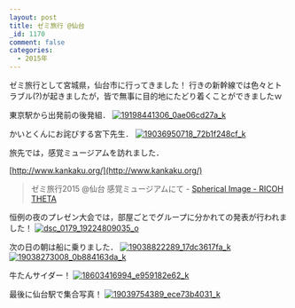 ```yaml
---
layout: post
title: ゼミ旅行 @仙台
_id: 1170
comment: false
categories:
  - 2015年
---
```


ゼミ旅行として宮城県，仙台市に行ってきました！
行きの新幹線では色々とトラブル(?)が起きましたが，皆で無事に目的地にたどり着くことができましたｗ

東京駅から出発前の後発組．
[![19198441306_0ae06cd27a_k](/wp-content/uploads/2015/06/19198441306_0ae06cd27a_k.jpg)](/wp-content/uploads/2015/06/19198441306_0ae06cd27a_k.jpg)

かいとくんにお詫びする宮下先生．
[![19036950718_72b1f248cf_k](/wp-content/uploads/2015/06/19036950718_72b1f248cf_k.jpg)](/wp-content/uploads/2015/06/19036950718_72b1f248cf_k.jpg)

旅先では，感覚ミュージアムを訪れました．

[http://www.kankaku.org/](http://www.kankaku.org/)

<blockquote data-width="500" data-height="375" class="ricoh-theta-spherical-image" >ゼミ旅行2015 @仙台 感覚ミュージアムにて - <a href="https://theta360.com/s/e2KVgBvQsiwDcB1CtpByKirFk" target="_blank">Spherical Image - RICOH THETA</a></blockquote>
<script async src="https://theta360.com/widgets.js" charset="utf-8"></script>

恒例の夜のプレゼン大会では，部屋ごとでグループに分かれての発表が行われました！
[![dsc_0179_19224809035_o](/wp-content/uploads/2015/06/dsc_0179_19224809035_o.jpg)](/wp-content/uploads/2015/06/dsc_0179_19224809035_o.jpg)

次の日の朝は船に乗りました．
[![19038822289_17dc3617fa_k](/wp-content/uploads/2015/06/19038822289_17dc3617fa_k.jpg)](/wp-content/uploads/2015/06/19038822289_17dc3617fa_k.jpg)
[![19038273008_0b884163da_k](/wp-content/uploads/2015/06/19038273008_0b884163da_k.jpg)](/wp-content/uploads/2015/06/19038273008_0b884163da_k.jpg)

牛たんサイダー！
[![18603416994_e959182e62_k](/wp-content/uploads/2015/06/18603416994_e959182e62_k.jpg)](/wp-content/uploads/2015/06/18603416994_e959182e62_k.jpg)

最後に仙台駅で集合写真！
[![19039754389_ece73b4031_k](/wp-content/uploads/2015/06/19039754389_ece73b4031_k.jpg)](/wp-content/uploads/2015/06/19039754389_ece73b4031_k.jpg)
